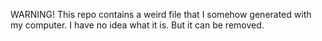 WARNING! This repo contains a weird file that I somehow generated with my computer. I have no idea what it is. But it can be removed.
